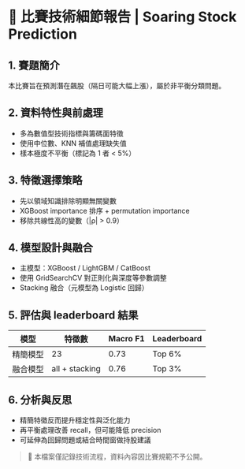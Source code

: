 # 📝 比賽技術細節報告 | Soaring Stock Prediction

## 1. 賽題簡介
本比賽旨在預測潛在飆股（隔日可能大幅上漲），屬於非平衡分類問題。

## 2. 資料特性與前處理
- 多為數值型技術指標與籌碼面特徵
- 使用中位數、KNN 補值處理缺失值
- 樣本極度不平衡（標記為 1 者 < 5%）

## 3. 特徵選擇策略
- 先以領域知識排除明顯無關變數
- XGBoost importance 排序 + permutation importance
- 移除共線性高的變數（|ρ| > 0.9）

## 4. 模型設計與融合
- 主模型：XGBoost / LightGBM / CatBoost
- 使用 GridSearchCV 對正則化與深度等參數調整
- Stacking 融合（元模型為 Logistic 回歸）

## 5. 評估與 leaderboard 結果
| 模型 | 特徵數 | Macro F1 | Leaderboard |
|------|--------|----------|-------------|
| 精簡模型 | 23     | 0.73     | Top 6%      |
| 融合模型 | all + stacking | 0.76 | Top 3%      |

## 6. 分析與反思
- 精簡特徵反而提升穩定性與泛化能力
- 再平衡處理改善 recall，但可能降低 precision
- 可延伸為回歸問題或結合時間窗做持股建議

> 📌 本檔案僅記錄技術流程，資料內容因比賽規範不予公開。

